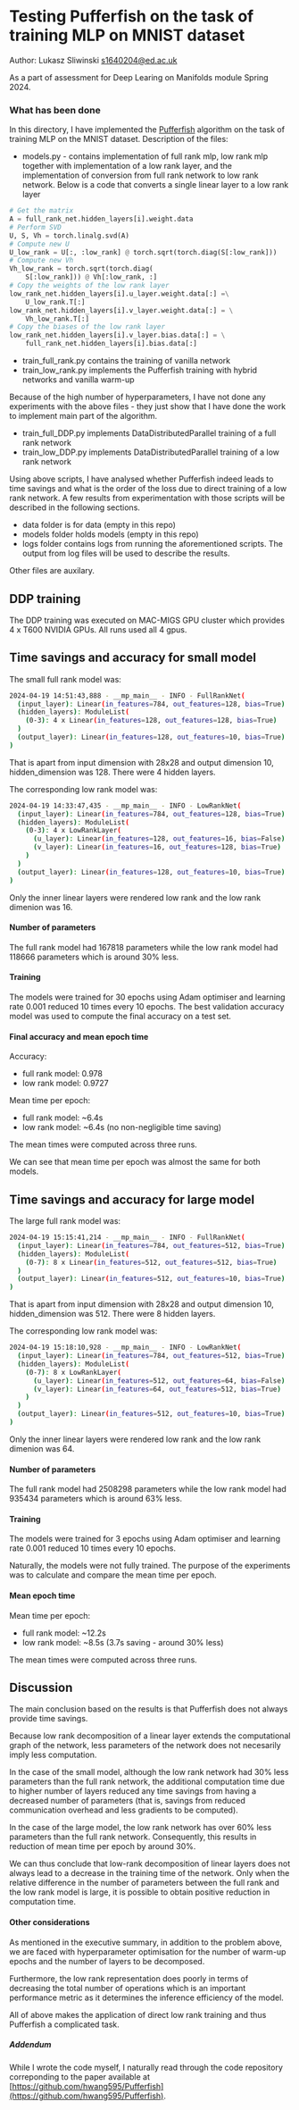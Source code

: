 # Testing Pufferfish on the task of training MLP on MNIST dataset

Author: Lukasz Sliwinski s1640204@ed.ac.uk

As a part of assessment for Deep Learing on Manifolds module Spring 2024.

### What has been done

In this directory, I have implemented the [Pufferfish](https://proceedings.mlsys.org/paper_files/paper/2021/hash/94cb28874a503f34b3c4a41bddcea2bd-Abstract.html) algorithm on the task of training MLP on the MNIST dataset. Description of the files:

- models.py - contains implementation of full rank mlp, low rank mlp together with implementation of a low rank layer, and the implementation of conversion from full rank network to low rank network. Below is a code that converts a single linear layer to a low rank layer

```python
# Get the matrix
A = full_rank_net.hidden_layers[i].weight.data
# Perform SVD
U, S, Vh = torch.linalg.svd(A)
# Compute new U
U_low_rank = U[:, :low_rank] @ torch.sqrt(torch.diag(S[:low_rank]))
# Compute new Vh
Vh_low_rank = torch.sqrt(torch.diag(
    S[:low_rank])) @ Vh[:low_rank, :]
# Copy the weights of the low rank layer
low_rank_net.hidden_layers[i].u_layer.weight.data[:] =\
    U_low_rank.T[:]
low_rank_net.hidden_layers[i].v_layer.weight.data[:] = \
    Vh_low_rank.T[:]
# Copy the biases of the low rank layer
low_rank_net.hidden_layers[i].v_layer.bias.data[:] = \
    full_rank_net.hidden_layers[i].bias.data[:]
```

- train_full_rank.py contains the training of vanilla network
- train_low_rank.py implements the Pufferfish training with hybrid networks and vanilla warm-up
  
Because of the high number of hyperparameters, I have not done any experiments with the above files - they just show that I have done the work to implement main part of the algorithm.

- train_full_DDP.py implements DataDistributedParallel training of a full rank network
- train_low_DDP.py implements DataDistributedParallel training of a low rank network

Using above scripts, I have analysed whether Pufferfish indeed leads to time savings and what is the order of the loss due to direct training of a low rank network. A few results from experimentation with those scripts will be described in the following sections.

- data folder is for data (empty in this repo)
- models folder holds models (empty in this repo)
- logs folder contains logs from running the aforementioned scripts. The output from log files will be used to describe the results.

Other files are auxilary.

## DDP training

The DDP training was executed on MAC-MIGS GPU cluster which provides 4 x T600 NVIDIA GPUs. All runs used all 4 gpus.

## Time savings and accuracy for small model

The small full rank model was:
```bash
2024-04-19 14:51:43,888 - __mp_main__ - INFO - FullRankNet(
  (input_layer): Linear(in_features=784, out_features=128, bias=True)
  (hidden_layers): ModuleList(
    (0-3): 4 x Linear(in_features=128, out_features=128, bias=True)
  )
  (output_layer): Linear(in_features=128, out_features=10, bias=True)
)
```

That is apart from input dimension with 28x28 and output dimension 10, hidden_dimension was 128. There were 4 hidden layers.

The corresponding low rank model was:
```bash
2024-04-19 14:33:47,435 - __mp_main__ - INFO - LowRankNet(
  (input_layer): Linear(in_features=784, out_features=128, bias=True)
  (hidden_layers): ModuleList(
    (0-3): 4 x LowRankLayer(
      (u_layer): Linear(in_features=128, out_features=16, bias=False)
      (v_layer): Linear(in_features=16, out_features=128, bias=True)
    )
  )
  (output_layer): Linear(in_features=128, out_features=10, bias=True)
)
```
Only the inner linear layers were rendered low rank and the low rank dimenion was 16.

#### Number of parameters

The full rank model had 167818 parameters while the low rank model had 118666 parameters which is around 30\% less.

#### Training

The models were trained for 30 epochs using Adam optimiser and learning rate 0.001 reduced 10 times every 10 epochs. The best validation accuracy model was used to compute the final accuracy on a test set.

#### Final accuracy and mean epoch time

Accuracy:

- full rank model: 0.978
- low rank model: 0.9727
  
Mean time per epoch:

- full rank model: ~6.4s
- low rank model: ~6.4s (no non-negligible time saving)

The mean times were computed across three runs.

We can see that mean time per epoch was almost the same for both models.

## Time savings and accuracy for large model

The large full rank model was:
```bash
2024-04-19 15:15:41,214 - __mp_main__ - INFO - FullRankNet(
  (input_layer): Linear(in_features=784, out_features=512, bias=True)
  (hidden_layers): ModuleList(
    (0-7): 8 x Linear(in_features=512, out_features=512, bias=True)
  )
  (output_layer): Linear(in_features=512, out_features=10, bias=True)
)
```

That is apart from input dimension with 28x28 and output dimension 10, hidden_dimension was 512. There were 8 hidden layers.

The corresponding low rank model was:
```bash
2024-04-19 15:18:10,928 - __mp_main__ - INFO - LowRankNet(
  (input_layer): Linear(in_features=784, out_features=512, bias=True)
  (hidden_layers): ModuleList(
    (0-7): 8 x LowRankLayer(
      (u_layer): Linear(in_features=512, out_features=64, bias=False)
      (v_layer): Linear(in_features=64, out_features=512, bias=True)
    )
  )
  (output_layer): Linear(in_features=512, out_features=10, bias=True)
)
```
Only the inner linear layers were rendered low rank and the low rank dimenion was 64.

#### Number of parameters

The full rank model had 2508298 parameters while the low rank model had 935434 parameters which is around 63\% less.

#### Training

The models were trained for 3 epochs using Adam optimiser and learning rate 0.001 reduced 10 times every 10 epochs. 

Naturally, the models were not fully trained. The purpose of the experiments was to calculate and compare the mean time per epoch.

#### Mean epoch time
  
Mean time per epoch:

- full rank model: ~12.2s
- low rank model: ~8.5s (3.7s saving - around 30\% less)

The mean times were computed across three runs.

## Discussion

The main conclusion based on the results is that Pufferfish does not always provide time savings.

Because low rank decomposition of a linear layer extends the computational graph of the network, less parameters of the network does not necesarily imply less computation.

In the case of the small model, although the low rank network had 30\% less parameters than the full rank network, the additional computation time due to higher number of layers reduced any time savings from having a decreased number of parameters (that is, savings from reduced communication overhead and less gradients to be computed).

In the case of the large model, the low rank network has over 60\% less parameters than the full rank network. Consequently, this results in reduction of mean time per epoch by around 30\%.

We can thus conclude that low-rank decomposition of linear layers does not always lead to a decrease in the training time of the network. Only when the relative difference in the number of parameters between the full rank and the low rank model is large, it is possible to obtain positive reduction in computation time.

#### Other considerations

As mentioned in the executive summary, in addition to the problem above, we are faced with hyperparameter optimisation for the number of warm-up epochs and the number of layers to be decomposed.

Furthermore, the low rank representation does poorly in terms of decreasing the total number of operations which is an important performance metric as it determines the inference efficiency of the model.

All of above makes the application of direct low rank training and thus Pufferfish a complicated task.

##### Addendum

While I wrote the code myself, I naturally read through the code repository correponding to the paper available at [https://github.com/hwang595/Pufferfish](https://github.com/hwang595/Pufferfish).
